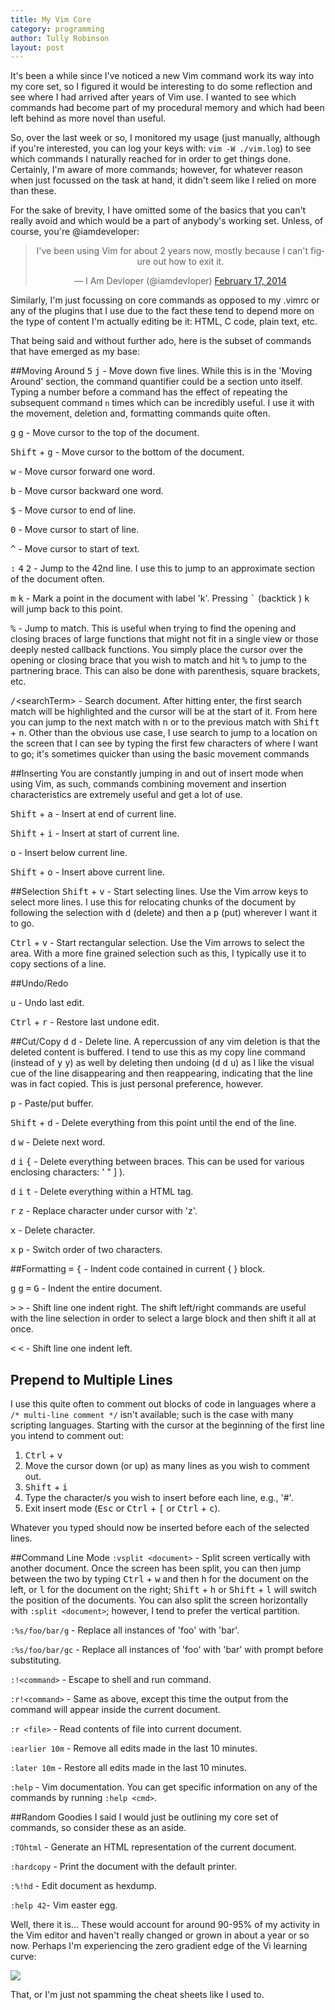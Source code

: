 ```yaml
---
title: My Vim Core
category: programming
author: Tully Robinson
layout: post
---
```

It's been a while since I've noticed a new Vim command work its way into my core set, so I figured it would be interesting to do some reflection and see where I had arrived after years of Vim use. I wanted to see which commands had become part of my procedural memory and which had been left behind as more novel than useful.

So, over the last week or so, I monitored my usage (just manually, although if you're interested, you can log your keys with: `vim -W ./vim.log`) to see which commands I naturally reached for in order to get things done. Certainly, I'm aware of more commands; however, for whatever reason when just focussed on the task at hand, it didn't seem like I relied on more than these.

For the sake of brevity, I have omitted some of the basics that you can't really avoid and which would be a part of anybody's working set. Unless, of course, you're @iamdeveloper:


<blockquote class="twitter-tweet" align="center" lang="en"><p>I&#39;ve been using Vim for about 2 years now, mostly because I can&#39;t figure out how to exit it.</p>&mdash; I Am Devloper (@iamdevloper) <a href="https://twitter.com/iamdevloper/statuses/435555976687923200">February 17, 2014</a></blockquote>
<script async src="//platform.twitter.com/widgets.js" charset="utf-8"></script>

Similarly, I'm just focussing on core commands as opposed to my .vimrc or any of the plugins that I use due to the fact these tend to depend more on the type of content I'm actually editing be it: HTML, C code, plain text, etc.

That being said and without further ado, here is the subset of commands that have emerged as my base:

##Moving Around
<kbd>5</kbd> <kbd>j</kbd> - Move down five lines. While this is in the 'Moving Around' section, the command quantifier could be a section unto itself. Typing a number before a command has the effect of repeating the subsequent command `n` times which can be incredibly useful. I use it with the movement, deletion and, formatting commands quite often.

<kbd>g</kbd> <kbd>g</kbd> - Move cursor to the top of the document.

<kbd>Shift</kbd> + <kbd>g</kbd> - Move cursor to the bottom of the document.

<kbd>w</kbd> - Move cursor forward one word.

<kbd>b</kbd> - Move cursor backward one word.

<kbd>$</kbd> - Move cursor to end of line.

<kbd>0</kbd> - Move cursor to start of line.

<kbd>^</kbd> - Move cursor to start of text.

<kbd>:</kbd> <kbd>4</kbd> <kbd>2</kbd> - Jump to the 42nd line. I use this to jump to an approximate section of the document often.

<kbd>m</kbd> <kbd>k</kbd> - Mark a point in the document with label 'k'. Pressing <kbd>\`</kbd> (backtick ) <kbd>k</kbd> will jump back to this point.

<kbd>%</kbd> - Jump to match. This is useful when trying to find the opening and closing braces of large functions that might not fit in a single view or those deeply nested callback functions. You simply place the cursor over the opening or closing brace that you wish to match and hit <kbd>%</kbd> to jump to the partnering brace. This can also be done with parenthesis, square brackets, etc.

<kbd>/</kbd>\<searchTerm\> - Search document. After hitting enter, the first search match will be highlighted and the cursor will be at the start of it. From here you can jump to the next match with <kbd>n</kbd> or to the previous match with <kbd>Shift</kbd> + <kbd>n</kbd>. Other than the obvious use case, I use search to jump to a location on the screen that I can see by typing the first few characters of where I want to go; it's sometimes quicker than using the basic movement commands

##Inserting
You are constantly jumping in and out of insert mode when using Vim, as such, commands combining movement and insertion characteristics are extremely useful and get a lot of use.

<kbd>Shift</kbd> + <kbd>a</kbd> - Insert at end of current line.

<kbd>Shift</kbd> + <kbd>i</kbd> - Insert at start of current line.

<kbd>o</kbd> - Insert below current line.

<kbd>Shift</kbd> + <kbd>o</kbd> - Insert above current line.

##Selection
<kbd>Shift</kbd> + <kbd>v</kbd> - Start selecting lines. Use the Vim arrow keys to select more lines. I use this for relocating chunks of the document by following the selection with <kbd>d</kbd> (delete) and then a <kbd>p</kbd> (put) wherever I want it to go.

<kbd>Ctrl</kbd> + <kbd>v</kbd> - Start rectangular selection. Use the Vim arrows to select the area. With a more fine grained selection such as this, I typically use it to copy sections of a line.

##Undo/Redo

<kbd>u</kbd> - Undo last edit.

<kbd>Ctrl</kbd> + <kbd>r</kbd> - Restore last undone edit.

##Cut/Copy
<kbd>d</kbd> <kbd>d</kbd> - Delete line. A repercussion of any vim deletion is that the deleted content is buffered. I tend to use this as my copy line command (instead of <kbd>y</kbd> <kbd>y</kbd>) as well by deleting then undoing (<kbd>d</kbd> <kbd>d</kbd> <kbd>u</kbd>) as I like the visual cue of the line disappearing and then reappearing, indicating that the line was in fact copied. This is just personal preference, however.

<kbd>p</kbd> - Paste/put buffer.

<kbd>Shift</kbd> + <kbd>d</kbd> - Delete everything from this point until the end of the line.

<kbd>d</kbd> <kbd>w</kbd> - Delete next word.

<kbd>d</kbd> <kbd>i</kbd> <kbd>{</kbd> - Delete everything between braces. This can be used for various enclosing characters: ' " ] ).

<kbd>d</kbd> <kbd>i</kbd> <kbd>t</kbd> - Delete everything within a HTML tag.

<kbd>r</kbd> <kbd>z</kbd> - Replace character under cursor with 'z'.

<kbd>x</kbd> - Delete character.

<kbd>x</kbd> <kbd>p</kbd> - Switch order of two characters.

##Formatting
<kbd>=</kbd> <kbd>{</kbd> - Indent code contained in current { } block.

<kbd>g</kbd> <kbd>g</kbd> <kbd>=</kbd> <kbd>G</kbd> - Indent the entire document.

<kbd>></kbd> <kbd>></kbd> - Shift line one indent right. The shift left/right commands are useful with the line selection in order to select a large block and then shift it all at once.

<kbd><</kbd> <kbd><</kbd> - Shift line one indent left.

## Prepend to Multiple Lines
I use this quite often to comment out blocks of code in languages where a `/* multi-line comment */` isn't available; such is the case with many scripting languages. Starting with the cursor at the beginning of the first line you intend to comment out:

1. <kbd>Ctrl</kbd> + <kbd>v</kbd>
2. Move the cursor down (or up) as many lines as you wish to comment out.
3. <kbd>Shift</kbd> + <kbd>i</kbd>
4. Type the character/s you wish to insert before each line, e.g., '#'.
5. Exit insert mode (<kbd>Esc</kbd> or <kbd>Ctrl</kbd> + <kbd>[</kbd> or <kbd>Ctrl</kbd> + <kbd>c</kbd>).

Whatever you typed should now be inserted before each of the selected lines.

##Command Line Mode
`:vsplit <document>` - Split screen vertically with another document. Once the screen has been split, you can then jump between the two by typing <kbd>Ctrl</kbd> + <kbd>w</kbd> and then <kbd>h</kbd> for the document on the left, or <kbd>l</kbd> for the document on the right; <kbd>Shift</kbd> + <kbd>h</kbd> or <kbd>Shift</kbd> + <kbd>l</kbd> will switch the position of the documents. You can also split the screen horizontally with `:split <document>`; however, I tend to prefer the vertical partition.

`:%s/foo/bar/g` - Replace all instances of 'foo' with 'bar'.

`:%s/foo/bar/gc` - Replace all instances of 'foo' with 'bar' with prompt before substituting.

`:!<command>` - Escape to shell and run command.

`:r!<command>` - Same as above, except this time the output from the command will appear inside the current document.

`:r <file>` - Read contents of file into current document.

`:earlier 10m` - Remove all edits made in the last 10 minutes.

`:later 10m` - Restore all edits made in the last 10 minutes.

`:help` - Vim documentation. You can get specific information on any of the commands by running `:help <cmd>`.

##Random Goodies
I said I would just be outlining my core set of commands, so consider these as an aside.

`:TOhtml` - Generate an HTML representation of the current document.

`:hardcopy` - Print the document with the default printer.

`:%!hd` - Edit document as hexdump.

`:help 42`- Vim easter egg.

Well, there it is... These would account for around 90-95% of my activity in the Vim editor and haven't really changed or grown in about a year or so now. Perhaps I'm experiencing the zero gradient edge of the Vi learning curve:

<img src="http://mrozekma.com/editor-learning-curve.png" style="display:block; margin: 0 auto;" />

That, or I'm just not spamming the cheat sheets like I used to.
